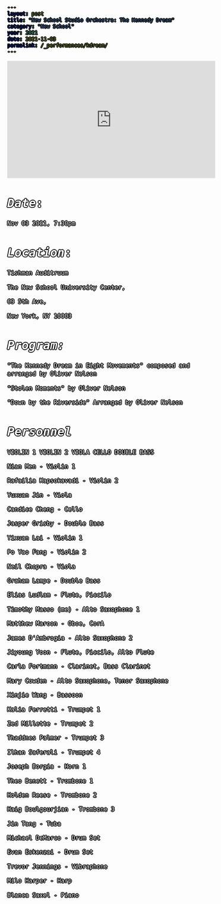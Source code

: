 ```yaml
---
layout: post
title: "New School Studio Orchestra: The Kennedy Dream"
category: "New School"
year: 2021
date: 2021-11-03
permalink: /_performances/kdream/
---
```


<style>

body {
  color: white;
  font-family: monospace;
  font-size: 16px;
  line-height: 1.4;
  margin: 0;
  min-height: 100%;
  overflow-wrap: break-word;
      text-shadow: 
  0 0 0 black,
  1px 0 0 black,
  -1px 0 0 black,
  0 1px 0 black,
  0 -1px 0 black,
  1px 1px 0 black,
  -1px -1px 0 black,
  1px -1px 0 black,
  -1px 1px 0 black,
  2px 0 0 black,
  -2px 0 0 black,
  0 2px 0 black,
  0 -2px 0 black;
}

body {
    background-image: url('/assets/5thfloor.webp'); 
    background-size: cover; 
    background-position: center; 
    background-attachment: fixed; 
}

a {
  color: #5bff32;
}

</style>


<div id="scrollTrack">
  <div id="verticalScrollProgress"></div>
</div>

<style>
#scrollTrack {
  position: fixed;
  top: 25%;
  left: 50%;
  transform: translateX(-700px);
  width: 5px;
  height: 50%;
  background-color: rgba(255, 255, 255, 0.1);
  z-index: 9998;
}

#verticalScrollProgress {
  position: absolute;
  top: 0;
  left: 0;
  width: 100%;
  height: 0%;
  background-color: #5bff32;
  z-index: 9999;
}

</style>

<script>
window.onscroll = function() {
  const track = document.getElementById("scrollTrack");
  const bar = document.getElementById("verticalScrollProgress");
  
  const scrollTop = document.documentElement.scrollTop || document.body.scrollTop;
  const scrollHeight = document.documentElement.scrollHeight - document.documentElement.clientHeight;
  const scrollPercent = (scrollTop / scrollHeight) * 100;
  
  // Keep the green bar inside the track
  bar.style.height = scrollPercent + "%";
};
</script>



<iframe width="560" height="315" src="https://www.youtube.com/embed/P-zi1HWQoAs?si=ivU5-Jgn7i2qzAWH&amp;start=14" title="YouTube video player" frameborder="0" allow="accelerometer; autoplay; clipboard-write; encrypted-media; gyroscope; picture-in-picture; web-share" referrerpolicy="strict-origin-when-cross-origin" allowfullscreen></iframe>


# *Date*: 

Nov 03 2021, 7:30pm

# *Location*: 

Tishman Auditruum

The New School University Center, 

63 5th Ave, 

New York, NY 10003

# *Program:*

"The Kennedy Dream in Eight Movements" composed and arranged by Oliver Nelson

"Stolen Moments" by Oliver Nelson

"Down by the Riverside" Arranged by Oliver Nelson

# *Personnel*

VIOLIN 1 VIOLIN 2 VIOLA CELLO DOUBLE BASS

Nian Men - Violin 1

Rafailia Kapsokavadi - Violin 2

Yuxuan Jin - Viola

Candice Cheng - Cello

Jasper Grisby - Double Bass

Yixuan Lai - Violin 1

Po Yao Fang - Violin 2

Neil Chopra - Viola

Graham Lampe - Double Bass

Elias Ludlam - Flute, Piccilo

Timothy Masso (me) - Alto Saxophone 1

Matthew Maroon - Oboe, CorA 

James D'Ambrogia - Alto Saxophone 2

Jiyoung Yoon - Flute, Piccilo, Alto Flute  

Carla Fortmann - Clarinet, Bass Clarinet 

Mary Cowden - Alto Saxophone, Tenor Saxophone 

Xinjie Wang - Bassoon

Kalia Ferretti - Trumpet 1

Zed Millette - Trumpet 2

Thaddnes Palmer - Trumpet 3

Ilhan Saferali - Trumpet 4

Joseph Borgia - Horn 1

Theo Benett - Trombone 1

Holden Reese - Trombone 2

Haig Boulgourjian - Trombone 3

Jin Tang - Tuba

Michael DeMarco - Drum Set

Evan Eskenzai - Drum Set

Trevor Jennings - Vibraphone

Milo Harper - Harp

Blanca Saxel - Piano